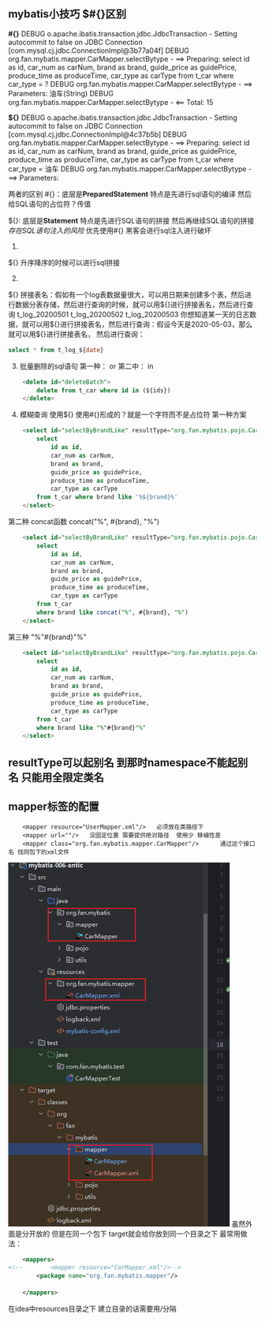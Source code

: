 
## mybatis小技巧  $#{}区别

**#{}**
DEBUG o.apache.ibatis.transaction.jdbc.JdbcTransaction - Setting autocommit to false on JDBC Connection [com.mysql.cj.jdbc.ConnectionImpl@3b77a04f]
DEBUG org.fan.mybatis.mapper.CarMapper.selectBytype - ==>  Preparing: select id as id, car_num as carNum, brand as brand, guide_price as guidePrice, produce_time as produceTime, car_type as carType from t_car where car_type = ?
DEBUG org.fan.mybatis.mapper.CarMapper.selectBytype - ==> Parameters: 油车(String) 
DEBUG org.fan.mybatis.mapper.CarMapper.selectBytype - <==      Total: 15


**${}**
DEBUG o.apache.ibatis.transaction.jdbc.JdbcTransaction - Setting autocommit to false on JDBC Connection [com.mysql.cj.jdbc.ConnectionImpl@4c37b5b]
DEBUG org.fan.mybatis.mapper.CarMapper.selectBytype - ==>  Preparing: select id as id, car_num as carNum, brand as brand, guide_price as guidePrice, produce_time as produceTime, car_type as carType from t_car where car_type = 油车
DEBUG org.fan.mybatis.mapper.CarMapper.selectBytype - ==> Parameters: 

两者的区别
#{}：底层是**PreparedStatement** 特点是先进行sql语句的编译 然后给SQL语句的占位符？传值

\${}: 底层是**Statement** 特点是先进行SQL语句的拼接 然后再继续SQL语句的拼接 *存在SQL语句注入的风险*
优先使用#{}  黑客会进行sql注入进行破坏

1.
\${} 升序降序的时候可以进行sql拼接

2.
\${} 拼接表名：假如有一个log表数据量很大，可以用日期来创建多个表，然后进行数据分表存储，然后进行查询的时候，就可以用\${}进行拼接表名，然后进行查询
  t_log_20200501
  t_log_20200502
  t_log_20200503
你想知道某一天的日志数据，就可以用\${}进行拼接表名，然后进行查询：假设今天是2020-05-03，那么就可以用\${}进行拼接表名，
然后进行查询：
```sql
select * from t_log_${date}
```
3. 批量删除的sql语句
第一种： or
第二中： in
```sql
    <delete id="deleteBatch">
        delete from t_car where id in (${ids})
    </delete>

```
4. 模糊查询  使用${}  使用#{}形成的？就是一个字符而不是占位符
第一种方案
```sql
    <select id="selectByBrandLike" resultType="org.fan.mybatis.pojo.Car">
        select
            id as id,
            car_num as carNum,
            brand as brand,
            guide_price as guidePrice,
            produce_time as produceTime,
            car_type as carType
        from t_car where brand like '%${brand}%'
    </select>
```
第二种  concat函数
concat("%", #{brand}, "%")
```sql
    <select id="selectByBrandLike" resultType="org.fan.mybatis.pojo.Car">
        select
            id as id,
            car_num as carNum,
            brand as brand,
            guide_price as guidePrice,
            produce_time as produceTime,
            car_type as carType
        from t_car 
        where brand like concat("%", #{brand}, "%")
    </select>
```
第三种
"%"#{brand}"%"
```sql
    <select id="selectByBrandLike" resultType="org.fan.mybatis.pojo.Car">
        select
            id as id,
            car_num as carNum,
            brand as brand,
            guide_price as guidePrice,
            produce_time as produceTime,
            car_type as carType
        from t_car 
        where brand like "%"#{brand}"%"
    </select>
```
## resultType可以起别名 到那时namespace不能起别名  只能用全限定类名


## mapper标签的配置

        <mapper resource="UserMapper.xml"/>   必须放在类路径下
        <mapper url=""/>   没固定位置 需要提供绝对路径  使用少 移植性差
        <mapper class="org.fan.mybatis.mapper.CarMapper"/>      通过这个接口名 找同包下的xml文件
![img.png](img.png)
虽然外面是分开放的  但是在同一个包下  target就会给你放到同一个目录之下
最常用做法：
```xml
    <mappers>
<!--        <mapper resource="CarMapper.xml"/>-->
        <package name="org.fan.mybatis.mapper"/>

    </mappers>
```
在idea中resources目录之下  建立目录的话需要用/分隔